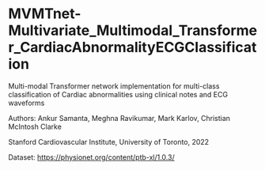 # MVMTnet-Multivariate_Multimodal_Transformer_CardiacAbnormalityECGClassification
Multi-modal Transformer network implementation for multi-class classification of Cardiac abnormalities using clinical notes and ECG waveforms

Authors: Ankur Samanta, Meghna Ravikumar, Mark Karlov, Christian McIntosh Clarke

Stanford Cardiovascular Institute, University of Toronto, 2022

Dataset: https://physionet.org/content/ptb-xl/1.0.3/
